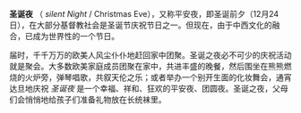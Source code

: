 

**圣诞夜** （ _silent Night_ / Christmas
Eve），又称平安夜，即圣诞前夕（12月24日），在大部分基督教社会是圣诞节庆祝节日之一。但现在，由于中西文化的融合，已成为世界性的一个节日。

届时，千千万万的欧美人风尘仆仆地赶回家中团聚。圣诞之夜必不可少的庆祝活动就是聚会。大多数欧美家庭成员团聚在家中，共进丰盛的晚餐，然后围坐在熊熊燃烧的火炉旁，弹琴唱歌，共叙天伦之乐；或者举办一个别开生面的化妆舞会，通宵达旦地庆祝
_圣诞夜_ 是一个幸福、祥和、狂欢的平安夜、团圆夜。圣诞之夜，父母们会悄悄地给孩子们准备礼物放在长统袜里。


